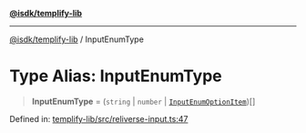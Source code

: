 [**@isdk/templify-lib**](../README.md)

***

[@isdk/templify-lib](../globals.md) / InputEnumType

# Type Alias: InputEnumType

> **InputEnumType** = (`string` \| `number` \| [`InputEnumOptionItem`](../interfaces/InputEnumOptionItem.md))[]

Defined in: [templify-lib/src/reliverse-input.ts:47](https://github.com/isdk/templify-lib.js/blob/a5ba1d5b12827ec345476be84dc8b8526ad30e2c/src/reliverse-input.ts#L47)
